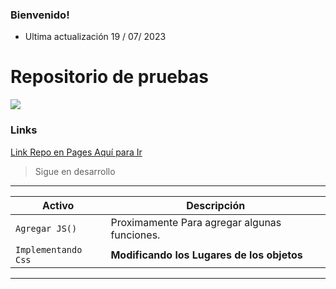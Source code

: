 ### Bienvenido! 
- Ultima actualización 19 / 07/ 2023
# Repositorio de pruebas
![](https://media.tenor.com/Gst-oJep2vkAAAAM/perro-con-ojos-mr-bubz.gif)

### Links

[Link Repo en Pages Aquí para Ir](./.)
> Sigue en desarrollo

---

| Activo | Descripción                    |
| ------------- | ------------------------------ |
| `Agregar JS()`      | Proximamente Para agregar algunas funciones.       |
| `Implementando Css`   | **Modificando los Lugares de los objetos**     |
----
